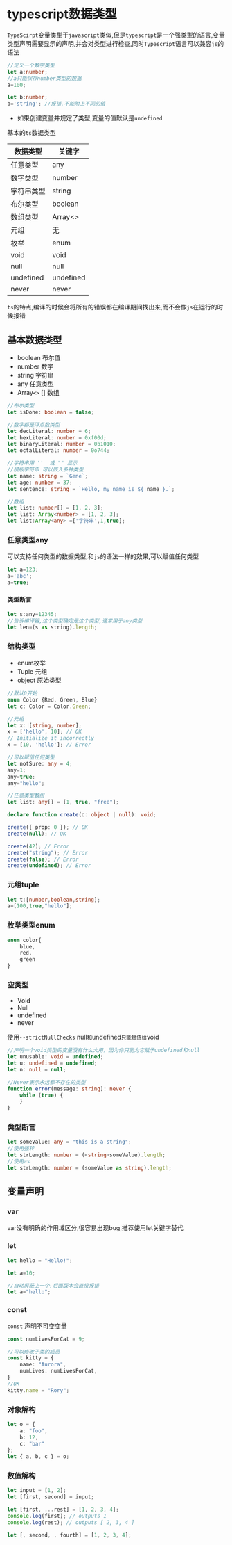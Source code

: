 # typescript数据类型

`TypeScirpt`变量类型于`javascript`类似,但是`typescript`是一个强类型的语言,变量类型声明需要显示的声明,并会对类型进行检查,同时`Typescript`语言可以兼容`js`的语法

```ts
//定义一个数字类型
let a:number;
//a只能保存number类型的数据
a=100;

let b:number;
b='string';	//报错,不能附上不同的值
```

+ 如果创建变量并规定了类型,变量的值默认是`undefined`

基本的`ts`数据类型

| 数据类型   | 关键字    |
| ---------- | --------- |
| 任意类型   | any       |
| 数字类型   | number    |
| 字符串类型 | string    |
| 布尔类型   | boolean   |
| 数组类型   | Array<>   |
| 元组       | 无        |
| 枚举       | enum      |
| void       | void      |
| null       | null      |
| undefined  | undefined |
| never      | never     |

`ts`的特点,编译的时候会将所有的错误都在编译期间找出来,而不会像`js`在运行的时候报错

## 基本数据类型

+ boolean 布尔值
+ number 数字
+ string 字符串
+ any 任意类型
+ Array`<>` []  数组

```ts
//布尔类型
let isDone: boolean = false;

//数字都是浮点数类型
let decLiteral: number = 6;
let hexLiteral: number = 0xf00d;
let binaryLiteral: number = 0b1010;
let octalLiteral: number = 0o744;

//字符串用 ''  或 "" 显示
//模版字符串 可以嵌入多种类型
let name: string = `Gene`;
let age: number = 37;
let sentence: string = `Hello, my name is ${ name }.`;

//数组
let list: number[] = [1, 2, 3];
let list: Array<number> = [1, 2, 3];
let list:Array<any> =['字符串',1,true];

```

### 任意类型any

可以支持任何类型的数据类型,和`js`的语法一样的效果,可以赋值任何类型

```ts
let a=123;
a='abc';
a=true;
```

#### 类型断言

```js
let s:any=12345;
//告诉编译器,这个类型确定是这个类型,通常用于any类型
let len=(s as string).length;
```

###  结构类型

+ enum枚举
+ Tuple 元组 
+ object 原始类型

```ts
//默认0开始
enum Color {Red, Green, Blue}
let c: Color = Color.Green;

//元组
let x: [string, number];
x = ['hello', 10]; // OK
// Initialize it incorrectly
x = [10, 'hello']; // Error

//可以赋值任何类型
let notSure: any = 4;
any=1;
any=true;
any="hello";

//任意类型数组
let list: any[] = [1, true, "free"];

declare function create(o: object | null): void;

create({ prop: 0 }); // OK
create(null); // OK

create(42); // Error
create("string"); // Error
create(false); // Error
create(undefined); // Error
```



### 元组tuple

```ts
let t:[number,boolean,string];
a=[100,true,"hello"];
```

### 枚举类型enum

```ts
enum color{
    blue,
    red,
    green
}
```



### 空类型

+ Void
+ Null
+ undefined
+ never

使用`--strictNullChecks` null`和`undefined`只能赋值给`void

```ts
//声明一个void类型的变量没有什么大用，因为你只能为它赋予undefined和null
let unusable: void = undefined;
let u: undefined = undefined;
let n: null = null;

//Never表示永远都不存在的类型
function error(message: string): never {
    while (true) {
    }
}
```

### 类型断言

```ts
let someValue: any = "this is a string";
//使用强转
let strLength: number = (<string>someValue).length;
//使用as
let strLength: number = (someValue as string).length;
```

## 变量声明

### var

var没有明确的作用域区分,很容易出现bug,推荐使用let关键字替代

### let

```ts
let hello = "Hello!";

let a=10;

//自动屏蔽上一个,后面版本会直接报错
let a="hello";

```

### const

`const` 声明不可变变量

```ts
const numLivesForCat = 9;

//可以修改子类的成员
const kitty = {
    name: "Aurora",
    numLives: numLivesForCat,
}
//OK
kitty.name = "Rory";
```

### 对象解构

```ts
let o = {
    a: "foo",
    b: 12,
    c: "bar"
};
let { a, b, c } = o;
```

### 数值解构

```ts
let input = [1, 2];
let [first, second] = input;

let [first, ...rest] = [1, 2, 3, 4];
console.log(first); // outputs 1
console.log(rest); // outputs [ 2, 3, 4 ]

let [, second, , fourth] = [1, 2, 3, 4];
```

